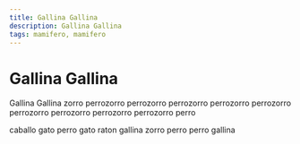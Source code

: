 ```yaml
---
title: Gallina Gallina
description: Gallina Gallina
tags: mamifero, mamifero
---
```


# Gallina Gallina

Gallina Gallina zorro perrozorro perrozorro perrozorro perrozorro perrozorro perrozorro perrozorro perrozorro perrozorro perro

caballo gato perro gato raton gallina zorro perro perro gallina